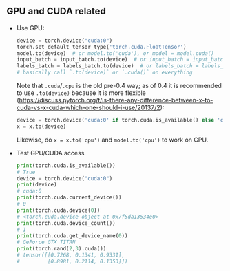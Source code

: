 ## GPU and CUDA related

* Use GPU:

  ```python
  device = torch.device("cuda:0")
  torch.set_default_tensor_type('torch.cuda.FloatTensor')
  model.to(device)  # or model.to('cuda'), or model = model.cuda()
  input_batch = input_batch.to(device)  # or input_batch = input_batch.to('cuda'), or input_batch = input_batch.cuda()
  labels_batch = labels_batch.to(device)  # or labels_batch = labels_batch.to('cuda'), or labels_batch = labels_batch.cuda()
  # basically call `.to(device)` or `.cuda()` on everything
  ```

  Note that `.cuda`/`.cpu` is the old pre-0.4 way; as of 0.4 it is recommended to use `.to(device)` because it is more flexible (<https://discuss.pytorch.org/t/is-there-any-difference-between-x-to-cuda-vs-x-cuda-which-one-should-i-use/20137/2>):

  ```python
  device = torch.device('cuda:0' if torch.cuda.is_available() else 'cpu')
  x = x.to(device)
  ```

  Likewise, do `x = x.to('cpu')` and `model.to('cpu')` to work on CPU.

* Test GPU/CUDA access

  ```python
  print(torch.cuda.is_available())
  # True
  device = torch.device("cuda:0")
  print(device)
  # cuda:0
  print(torch.cuda.current_device())
  # 0
  print(torch.cuda.device(0))
  # <torch.cuda.device object at 0x7f5da13534e0>
  print(torch.cuda.device_count())
  # 1
  print(torch.cuda.get_device_name(0))
  # GeForce GTX TITAN
  print(torch.rand(2,3).cuda())
  # tensor([[0.7268, 0.1341, 0.9331],
  #         [0.8981, 0.2114, 0.1353]])
  ```
